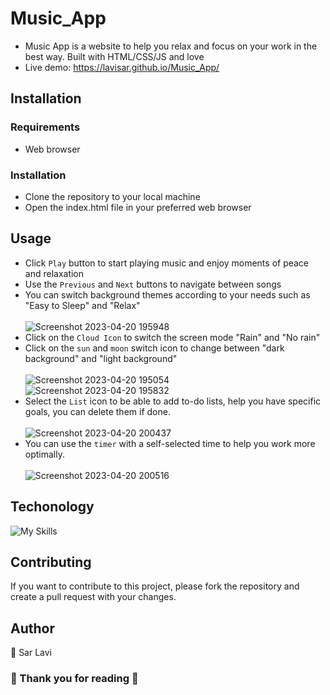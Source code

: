 # Music_App
* Music App is a website to help you relax and focus on your work in the best way. Built with HTML/CSS/JS and love
* Live demo: https://lavisar.github.io/Music_App/
## Installation
### Requirements
* Web browser
### Installation
* Clone the repository to your local machine
* Open the index.html file in your preferred web browser
## Usage
* Click `Play` button to start playing music and enjoy moments of peace and relaxation
* Use the `Previous` and `Next` buttons to navigate between songs
* You can switch background themes according to your needs such as "Easy to Sleep" and "Relax"  <br /> <br />
![Screenshot 2023-04-20 195948](https://user-images.githubusercontent.com/67550867/233373693-fe7ef74a-0ad6-496b-86a8-dfc684f4d7ac.png)
* Click on the `Cloud Icon` to switch the screen mode "Rain" and "No rain"
* Click on the `sun` and `moon` switch icon to change between "dark background" and "light background" <br /> <br />
![Screenshot 2023-04-20 195054](https://user-images.githubusercontent.com/67550867/233373090-70174a49-f633-4253-9d5e-02a7b05bd7b4.png)  <br />
![Screenshot 2023-04-20 195832](https://user-images.githubusercontent.com/67550867/233373354-52c45936-b70b-4ec2-afaf-f14648c3acd6.png)
* Select the `List` icon to be able to add to-do lists, help you have specific goals, you can delete them if done. <br/><br />
![Screenshot 2023-04-20 200437](https://user-images.githubusercontent.com/67550867/233374860-e22b6bbd-f083-4e8e-ae7c-35f96a5f8205.png) 
* You can use the `timer` with a self-selected time to help you work more optimally. <br /><br />
![Screenshot 2023-04-20 200516](https://user-images.githubusercontent.com/67550867/233375072-daea0f26-f839-4b42-822f-fc25f3017a66.png)
## Techonology
![My Skills](https://skillicons.dev/icons?i=html,css,js)
## Contributing
If you want to contribute to this project, please fork the repository and create a pull request with your changes.
## Author
👤 Sar Lavi 
### 🤝 Thank you for reading 💖
